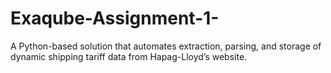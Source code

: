 # Exaqube-Assignment-1-
A Python-based solution that automates extraction, parsing, and storage of dynamic shipping tariff data from Hapag-Lloyd’s website. 
